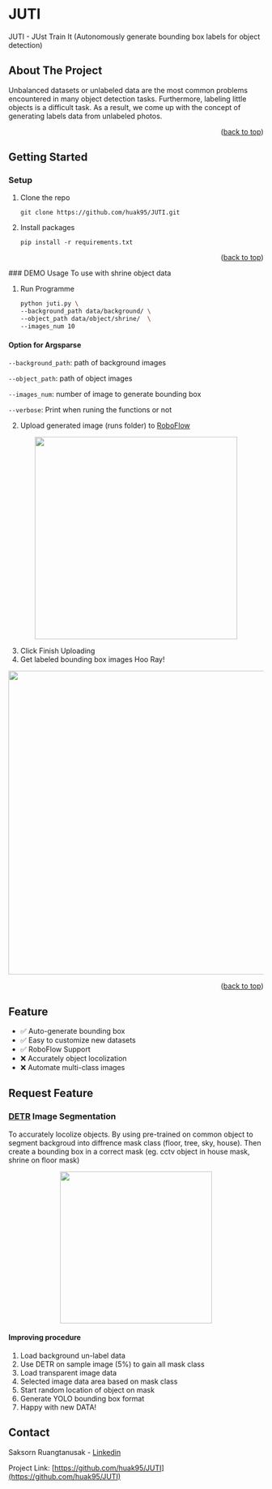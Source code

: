 # JUTI

<div id="top"></div>
JUTI - JUst Train It (Autonomously generate bounding box labels for object detection)
<br />

<!-- ABOUT THE PROJECT -->
## About The Project
Unbalanced datasets or unlabeled data are the most common problems encountered in many object detection tasks. Furthermore, labeling little objects is a difficult task. As a result, we come up with the concept of generating labels data from unlabeled photos.

<p align="right">(<a href="#top">back to top</a>)</p>

<!-- GETTING STARTED -->
## Getting Started
### Setup
1. Clone the repo
   ```
   git clone https://github.com/huak95/JUTI.git
   ```
2. Install packages 
    ```
    pip install -r requirements.txt
    ```
    
<p align="right">(<a href="#top">back to top</a>)</p>
### DEMO Usage 
To use with shrine object data

1. Run Programme
    ```sh
    python juti.py \
    --background_path data/background/ \
    --object_path data/object/shrine/  \
    --images_num 10 
    ```
#### Option for Argsparse

`--background_path`: path of background images

`--object_path`: path of object images

`--images_num`: number of image to generate bounding box

`--verbose`: Print when runing the functions or not

2. Upload generated image (runs folder) to [RoboFlow](https://roboflow.com/)

<div align="center">
 <img width="400" src="https://user-images.githubusercontent.com/38836072/163729957-f3d99b5a-7a03-4176-a1f3-b9af5d22d9e1.png"></a>
</div>

3. Click Finish Uploading
4. Get labeled bounding box images Hoo Ray!
   
<div align="center">
 <img width="600" src="https://user-images.githubusercontent.com/38836072/163730009-6a24c508-c4b1-4d3f-b32a-dc99384115ac.png"></a>
</div>

<p align="right">(<a href="#top">back to top</a>)</p>

<!-- Feature-->
## Feature
- ✅   Auto-generate bounding box
- ✅   Easy to customize new datasets
- ✅   RoboFlow Support
- ❌   Accurately object locolization
- ❌   Automate multi-class images

<!--Request Feature-->
## Request Feature
### [DETR](https://github.com/facebookresearch/detr) Image Segmentation 
To accurately locolize objects. By using pre-trained on common object to segment backgroud into diffrence mask class (floor, tree, sky, house). Then create a bounding box in a correct mask (eg. cctv object in house mask, shrine on floor mask)

<div align="center">
 <img width="300" src="https://user-images.githubusercontent.com/38836072/163730659-7c87c59e-b393-46d8-b277-a6920f734c92.png"></a>
</div>

#### Improving procedure
1. Load background un-label data
2. Use DETR on sample image (5%) to gain all mask class
3. Load transparent image data
4. Selected image data area based on mask class 
5. Start random location of object on mask
6. Generate YOLO bounding box format
7. Happy with new DATA!

<!-- Contact-->
## Contact
Saksorn Ruangtanusak - [Linkedin](https://www.linkedin.com/in/saksorn/)

Project Link: [https://github.com/huak95/JUTI](https://github.com/huak95/JUTI)
